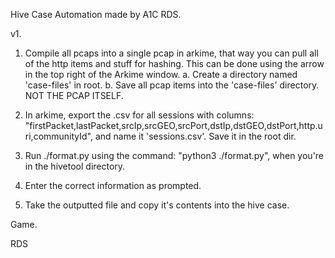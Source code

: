 Hive Case Automation made by A1C RDS.

v1.

1.  Compile all pcaps into a single pcap in arkime, that way you can pull all of the http items and stuff for hashing. This can be done using the arrow in the top right of the Arkime window.
    a. Create a directory named 'case-files' in root.
    b. Save all pcap items into the 'case-files' directory. NOT THE PCAP ITSELF.

2.  In arkime, export the .csv for all sessions with columns:
    "firstPacket,lastPacket,srcIp,srcGEO,srcPort,dstIp,dstGEO,dstPort,http.uri,communityId",
    and name it 'sessions.csv'. Save it in the root dir.

3.  Run ./format.py using the command:
    "python3 ./format.py",
    when you're in the hivetool directory.

4.  Enter the correct information as prompted.

5.  Take the outputted file and copy it's contents into the hive case.

Game.

RDS
